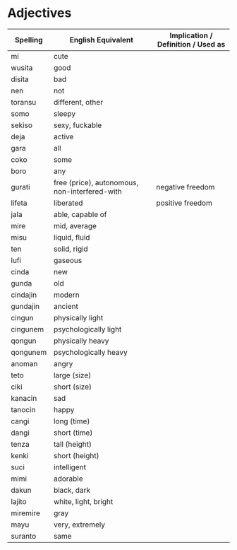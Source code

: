 # Adjectives

| Spelling | English Equivalent | Implication / Definition / Used as |
|----------|--------------------|--------------------------------|
| mi | cute |  |
| wusita | good |  |
| disita | bad |  |
| nen | not |  |
| toransu | different, other |  |
| somo | sleepy |  |
| sekiso | sexy, fuckable |  |
| deja | active |  |
| gara | all |  |
| coko | some |  |
| boro | any |  |
| gurati | free (price), autonomous, non-interfered-with | negative freedom |
| lifeta | liberated | positive freedom |
| jala | able, capable of |  |
| mire | mid, average |  |
| misu | liquid, fluid |  |
| ten | solid, rigid |  |
| lufi | gaseous |  |
| cinda | new |  |
| gunda | old |  |
| cindajin | modern |  |
| gundajin | ancient |  |
| cingun | physically light |  |
| cingunem | psychologically light |  |
| qongun | physically heavy |  |
| qongunem | psychologically heavy |  |
| anoman | angry |  |
| teto | large (size) |  |
| ciki | short (size) |  |
| kanacin | sad |  |
| tanocin | happy |  |
| cangi | long (time) |  |
| dangi | short (time) |  |
| tenza | tall (height) |  |
| kenki | short (height) |  |
| suci | intelligent |  |
| mimi | adorable |  |
| dakun | black, dark |  |
| lajito | white, light, bright |  |
| miremire | gray |
| mayu | very, extremely |
| suranto | same |
